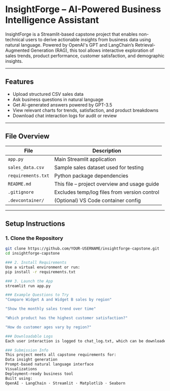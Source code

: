 # InsightForge – AI-Powered Business Intelligence Assistant

InsightForge is a Streamlit-based capstone project that enables non-technical users to derive actionable insights from business data using natural language. Powered by OpenAI's GPT and LangChain’s Retrieval-Augmented Generation (RAG), this tool allows interactive exploration of sales trends, product performance, customer satisfaction, and demographic insights.

---

## Features

- Upload structured CSV sales data
- Ask business questions in natural language
- Get AI-generated answers powered by GPT-3.5
- View relevant charts for trends, satisfaction, and product breakdowns
- Download chat interaction logs for audit or review

---

## File Overview

| File               | Description                                     |
|--------------------|-------------------------------------------------|
| `app.py`           | Main Streamlit application                      |
| `sales_data.csv`   | Sample sales dataset used for testing           |
| `requirements.txt` | Python package dependencies                     |
| `README.md`        | This file – project overview and usage guide    |
| `.gitignore`       | Excludes temp/log files from version control    |
| `.devcontainer/`   | (Optional) VS Code container config             |

---

## Setup Instructions

###  1. Clone the Repository
```bash
git clone https://github.com/YOUR-USERNAME/insightforge-capstone.git
cd insightforge-capstone

### 2. Install Requirements
Use a virtual environment or run:
pip install -r requirements.txt

### 3. Launch the App
streamlit run app.py

### Example Questions to Try
"Compare Widget A and Widget B sales by region"

"Show the monthly sales trend over time"

"Which product has the highest customer satisfaction?"

"How do customer ages vary by region?"

### Downloadable Logs
Each user interaction is logged to chat_log.txt, which can be downloaded via the app interface.

### Submission Info
This project meets all capstone requirements for:
Data insight generation
Prompt-based natural language interface
Visualizations
Deployment-ready business tool
Built using:
OpenAI · LangChain · Streamlit · Matplotlib · Seaborn
